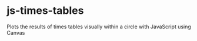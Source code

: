 # js-times-tables
Plots the results of times tables visually within a circle with JavaScript using Canvas
